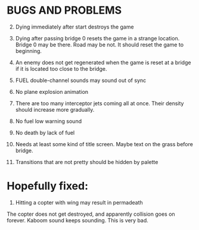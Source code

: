 BUGS AND PROBLEMS
=================

2. Dying immediately after start destroys the game

3. Dying after passing bridge 0 resets the game in a strange location. 
Bridge 0 may be there. Road may be not. It should reset the game to beginning.

4. An enemy does not get regenerated when the game is reset at a bridge if it
is located too close to the bridge.

5. FUEL double-channel sounds may sound out of sync

6. No plane explosion animation 

7. There are too many interceptor jets coming all at once. Their density
should increase more gradually.

8. No fuel low warning sound

9. No death by lack of fuel

10. Needs at least some kind of title screen. Maybe text on the grass
before bridge.

11. Transitions that are not pretty should be hidden by palette


Hopefully fixed:
================

1. Hitting a copter with wing may result in permadeath
  
The copter does not get destroyed, and apparently collision goes on forever.
Kaboom sound keeps sounding. This is very bad.

